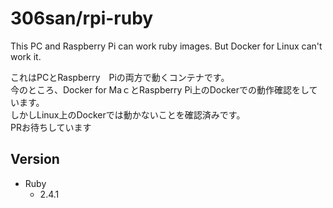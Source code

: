 # 306san/rpi-ruby
This PC and Raspberry Pi can work ruby images.
But Docker for Linux can't work it.

これはPCとRaspberry　Piの両方で動くコンテナです。  
今のところ、Docker for MaｃとRaspberry Pi上のDockerでの動作確認をしています。  
しかしLinux上のDockerでは動かないことを確認済みです。  
PRお待ちしています

## Version
- Ruby
  - 2.4.1

